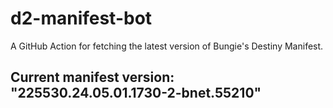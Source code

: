 # d2-manifest-bot
A GitHub Action for fetching the latest version of Bungie's Destiny Manifest.
## Current manifest version: "225530.24.05.01.1730-2-bnet.55210"